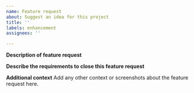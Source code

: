 ```yaml
---
name: Feature request
about: Suggest an idea for this project
title: ''
labels: enhancement
assignees: ''

---
```


**Description of feature request**


**Describe the requirements to close this feature request**


**Additional context**
Add any other context or screenshots about the feature request here.
